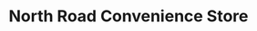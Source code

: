 ---
title: "North Road Convenience Store"
url: /clacton-on-sea/north-road-convenience-store/
shop: convenience
---